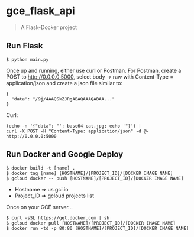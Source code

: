 # gce_flask_api

> A Flask-Docker project

## Run Flask

```
$ python main.py
```
Once up and running, either use curl or Postman. For Postman, create a POST
to http://0.0.0.0:5000, select body -> raw with Content-Type = application/json
and create a json file similar to:

```
{
  "data": "/9j/4AAQSkZJRgABAQAAAQABAA..."
}
```

Curl:
```
(echo -n '{"data": "'; base64 cat.jpg; echo '"}') |
curl -X POST -H "Content-Type: application/json" -d @- http://0.0.0.0:5000
```

## Run Docker and Google Deploy

```
$ docker build -t [name] .
$ docker tag [name] [HOSTNAME]/[PROJECT_ID]/[DOCKER IMAGE NAME]
$ gcloud docker -- push [HOSTNAME]/[PROJECT_ID]/[DOCKER IMAGE NAME]
```
- Hostname => us.gci.io
- Project_ID => gcloud projects list

Once on your GCE server...
```
$ curl -sSL https://get.docker.com | sh
$ gcloud docker pull [HOSTNAME]/[PROJECT_ID]/[DOCKER IMAGE NAME]
$ docker run -td -p 80:80 [HOSTNAME]/[PROJECT_ID]/[DOCKER IMAGE NAME]
```
